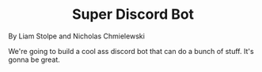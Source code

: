 <h1 align="center">Super Discord Bot</h1>

<p2 align="center">By Liam Stolpe and Nicholas Chmielewski</p2>

We're going to build a cool ass discord bot that can do a bunch of stuff.  It's gonna be great.
